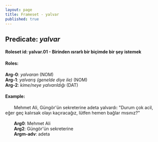 ```yaml
---
layout: page
title: Frameset - yalvar
published: true
---
```

<h2>Predicate: <i>yalvar</i></h2>
<h4>Roleset id: yalvar.01 - Birinden ısrarlı bir biçimde bir şey istemek<br>
<h4>Roles:</h4>
<b>Arg-0</b>: <i>yalvaran</i>  (NOM) <br>
<b>Arg-1</b>: <i>yalvarış (genelde diye ile)</i>  (NOM) <br>
<b>Arg-2</b>: <i>kime/neye yalvarıldığı</i>  (DAT) <br>
<h4>Example:</h4>
&emsp;&emsp;Mehmet Ali, Güngör'ün sekreterine adeta yalvardı: "Durum çok acil, eğer geç kalırsak olayı kaçıracağız, lütfen hemen bağlar mısınız?"<br><br>
&emsp;&emsp;<b>Arg0</b>:  Mehmet Ali<br>
&emsp;&emsp;<b>Arg2</b>:  Güngör'ün sekreterine<br>
&emsp;&emsp;<b>Argm-adv</b>:  adeta<br>

